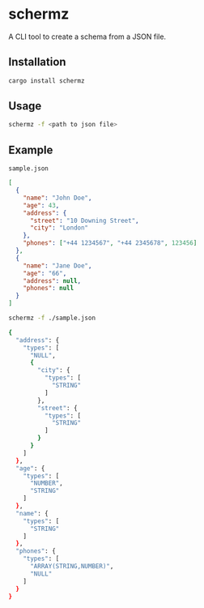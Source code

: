 # schermz

A CLI tool to create a schema from a JSON file.

## Installation

```bash
cargo install schermz
```

## Usage

```bash
schermz -f <path to json file>
```

## Example

`sample.json`

```json
[
  {
    "name": "John Doe",
    "age": 43,
    "address": {
      "street": "10 Downing Street",
      "city": "London"
    },
    "phones": ["+44 1234567", "+44 2345678", 123456]
  },
  {
    "name": "Jane Doe",
    "age": "66",
    "address": null,
    "phones": null
  }
]
```

```bash
schermz -f ./sample.json

{
  "address": {
    "types": [
      "NULL",
      {
        "city": {
          "types": [
            "STRING"
          ]
        },
        "street": {
          "types": [
            "STRING"
          ]
        }
      }
    ]
  },
  "age": {
    "types": [
      "NUMBER",
      "STRING"
    ]
  },
  "name": {
    "types": [
      "STRING"
    ]
  },
  "phones": {
    "types": [
      "ARRAY(STRING,NUMBER)",
      "NULL"
    ]
  }
}
```
